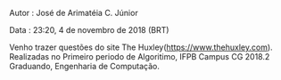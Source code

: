 Autor : José de Arimatéia C. Júnior

Data : 23:20, 4 de novembro de 2018 (BRT) 

Venho trazer questões do site The Huxley(https://www.thehuxley.com).
Realizadas no Primeiro periodo de Algoritimo,
IFPB Campus CG 2018.2
Graduando, Engenharia de Computação.
